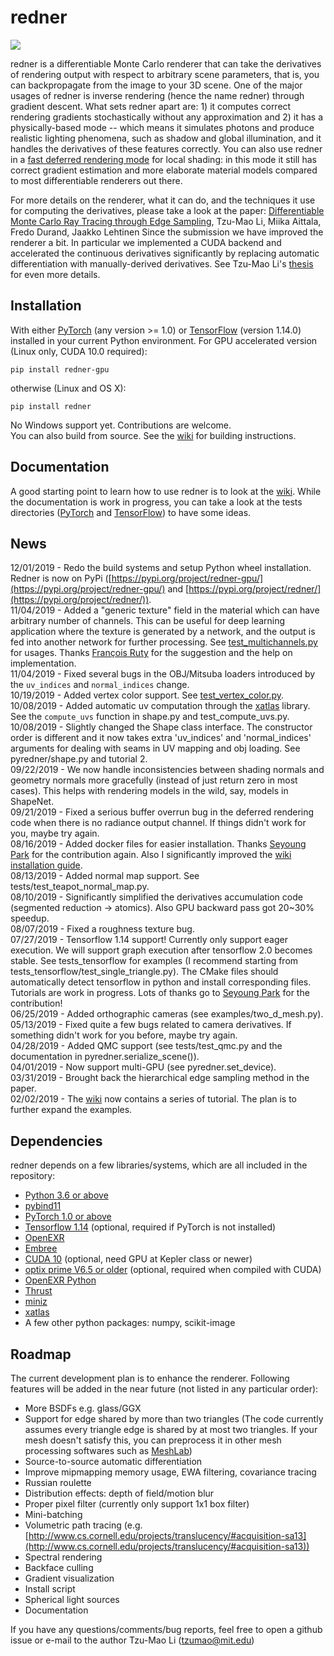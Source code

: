 # redner

![](https://people.csail.mit.edu/tzumao/diffrt/teaser.jpg)

redner is a differentiable Monte Carlo renderer that can take the derivatives of rendering output with respect to arbitrary 
scene parameters, that is, you can backpropagate from the image to your 3D scene. One of the major usages of redner is inverse rendering (hence the name redner) through gradient descent. What sets redner apart are: 1) it computes correct rendering gradients stochastically without any approximation and 2) it has a physically-based mode -- which means it simulates photons and produce realistic lighting phenomena, such as shadow and global illumination, and it handles the derivatives of these features correctly. You can also use redner in a [fast deferred rendering mode](https://github.com/BachiLi/redner/wiki/Tutorial-4%3A-fast-deferred-rendering) for local shading: in this mode it still has correct gradient estimation and more elaborate material models compared to most differentiable renderers out there.

For more details on the renderer, what it can do, and the techniques it use for computing the derivatives, please
take a look at the paper:
[Differentiable Monte Carlo Ray Tracing through Edge Sampling](https://people.csail.mit.edu/tzumao/diffrt/), Tzu-Mao Li, Miika Aittala, Fredo Durand, Jaakko Lehtinen
Since the submission we have improved the renderer a bit. In particular we implemented a CUDA backend and accelerated
the continuous derivatives significantly by replacing automatic differentiation with manually-derived derivatives. See Tzu-Mao Li's [thesis](https://people.csail.mit.edu/tzumao/phdthesis/phdthesis.pdf) for even more details.

## Installation

With either [PyTorch](https://pytorch.org/) (any version >= 1.0) or [TensorFlow](https://www.tensorflow.org/) (version 1.14.0) installed in your current Python environment. For GPU accelerated version (Linux only, CUDA 10.0 required):
```
pip install redner-gpu
```
otherwise (Linux and OS X): 
```
pip install redner
```
No Windows support yet. Contributions are welcome.  
You can also build from source. See the [wiki](https://github.com/BachiLi/redner/wiki/Installation) for building instructions.

## Documentation

A good starting point to learn how to use redner is to look at the [wiki](https://github.com/BachiLi/redner/wiki).
While the documentation is work in progress, you can take a look at the tests directories ([PyTorch](tests) and [TensorFlow](tests_tensorflow)) to have some ideas.

## News

12/01/2019 - Redo the build systems and setup Python wheel installation. Redner is now on PyPi ([https://pypi.org/project/redner-gpu/](https://pypi.org/project/redner-gpu/) and [https://pypi.org/project/redner/](https://pypi.org/project/redner/)).  
11/04/2019 - Added a "generic texture" field in the material which can have arbitrary number of channels. This can be useful for deep learning application where the texture is generated by a network, and the output is fed into another network for further processing. See [test_multichannels.py](https://github.com/BachiLi/redner/blob/master/tests/test_multichannels.py) for usages. Thanks [François Ruty](https://github.com/francoisruty) for the suggestion and the help on implementation.   
11/04/2019 - Fixed several bugs in the OBJ/Mitsuba loaders introduced by the `uv_indices` and `normal_indices` change.  
10/19/2019 - Added vertex color support. See [test_vertex_color.py](https://github.com/BachiLi/redner/blob/master/tests/test_vertex_color.py).  
10/08/2019 - Added automatic uv computation through the [xatlas](https://github.com/jpcy/xatlas) library. See the `compute_uvs` function in shape.py and test_compute_uvs.py.  
10/08/2019 - Slightly changed the Shape class interface. The constructor order is different and it now takes extra 'uv_indices' and 'normal_indices' arguments for dealing with seams in UV mapping and obj loading. See pyredner/shape.py and tutorial 2.  
09/22/2019 - We now handle inconsistencies between shading normals and geometry normals more gracefully (instead of just return zero in most cases). This helps with rendering models in the wild, say, models in ShapeNet.  
09/21/2019 - Fixed a serious buffer overrun bug in the deferred rendering code when there is no radiance output channel. If things didn't work for you, maybe try again.  
08/16/2019 - Added docker files for easier installation. Thanks [Seyoung Park](https://github.com/SuperShinyEyes) for the contribution again. Also I significantly improved the [wiki installation guide](https://github.com/BachiLi/redner/wiki).  
08/13/2019 - Added normal map support. See tests/test_teapot_normal_map.py.  
08/10/2019 - Significantly simplified the derivatives accumulation code (segmented reduction -> atomics). Also GPU backward pass got 20~30% speedup.  
08/07/2019 - Fixed a roughness texture bug.  
07/27/2019 - Tensorflow 1.14 support! Currently only support eager execution. We will support graph execution after tensorflow 2.0 becomes stable. See tests_tensorflow for examples (I recommend starting from tests_tensorflow/test_single_triangle.py). The CMake files should automatically detect tensorflow in python and install corresponding files. Tutorials are work in progress. Lots of thanks go to [Seyoung Park](https://github.com/SuperShinyEyes) for the contribution!  
06/25/2019 - Added orthographic cameras (see examples/two_d_mesh.py).  
05/13/2019 - Fixed quite a few bugs related to camera derivatives. If something didn't work for you before, maybe try again.  
04/28/2019 - Added QMC support (see tests/test_qmc.py and the documentation in pyredner.serialize_scene()).  
04/01/2019 - Now support multi-GPU (see pyredner.set\_device).  
03/31/2019 - Brought back the hierarchical edge sampling method in the paper.  
02/02/2019 - The [wiki](https://github.com/BachiLi/redner/wiki) now contains a series of tutorial. The plan is to further expand the examples.  

## Dependencies

redner depends on a few libraries/systems, which are all included in the repository:
- [Python 3.6 or above](https://www.python.org)
- [pybind11](https://github.com/pybind/pybind11)
- [PyTorch 1.0 or above](https://pytorch.org)
- [Tensorflow 1.14](https://www.tensorflow.org/) (optional, required if PyTorch is not installed)
- [OpenEXR](https://github.com/openexr/openexr)
- [Embree](https://embree.github.io)
- [CUDA 10](https://developer.nvidia.com/cuda-downloads) (optional, need GPU at Kepler class or newer)
- [optix prime V6.5 or older](https://developer.nvidia.com/optix) (optional, required when compiled with CUDA)
- [OpenEXR Python](https://github.com/jamesbowman/openexrpython)
- [Thrust](https://thrust.github.io)
- [miniz](https://github.com/richgel999/miniz)
- [xatlas](https://github.com/jpcy/xatlas)
- A few other python packages: numpy, scikit-image


## Roadmap

The current development plan is to enhance the renderer. Following features will be added in the near future (not listed in any particular order):
- More BSDFs e.g. glass/GGX
- Support for edge shared by more than two triangles
  (The code currently assumes every triangle edge is shared by at most two triangles.
   If your mesh doesn't satisfy this, you can preprocess it in other mesh processing softwares such as [MeshLab](http://www.meshlab.net))
- Source-to-source automatic differentiation
- Improve mipmapping memory usage, EWA filtering, covariance tracing
- Russian roulette
- Distribution effects: depth of field/motion blur
- Proper pixel filter (currently only support 1x1 box filter)
- Mini-batching
- Volumetric path tracing (e.g. [http://www.cs.cornell.edu/projects/translucency/#acquisition-sa13](http://www.cs.cornell.edu/projects/translucency/#acquisition-sa13))
- Spectral rendering
- Backface culling
- Gradient visualization
- Install script
- Spherical light sources
- Documentation

If you have any questions/comments/bug reports, feel free to open a github issue or e-mail to the author
Tzu-Mao Li (tzumao@mit.edu)
